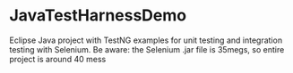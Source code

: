 JavaTestHarnessDemo
===================

Eclipse Java project with TestNG examples for unit testing and integration testing with Selenium.  Be aware: the Selenium .jar file is 35megs, so entire project is around 40 mess 
